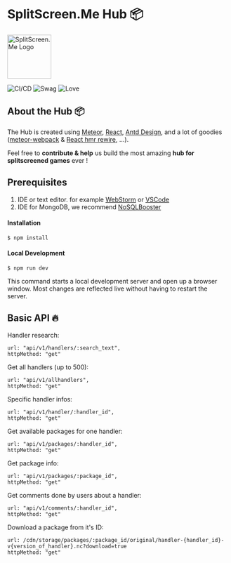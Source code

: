 # SplitScreen.Me Hub 📦
<img src="https://www.splitscreen.me/img/splitscreen-me-logo.png" alt="SplitScreen.Me Logo" width="100" height="100"></img>

![CI/CD](https://github.com/SplitScreen-Me/splitscreenme-hub/workflows/CI/badge.svg)
![Swag](https://img.shields.io/badge/swag-100%25-green)
![Love](https://img.shields.io/badge/Love-MUCH-ff69b4)

## About the Hub 📦

The Hub is created using [Meteor](https://www.meteor.com/), [React](reactjs.org), [Antd Design](https://ant.design/), and a lot of goodies ([meteor-webpack](https://github.com/ardatan/meteor-webpack) & [React hmr rewire](https://github.com/gaearon/react-hot-loader), ...).

Feel free to **contribute & help** us build the most amazing **hub for splitscreened games** ever !

## Prerequisites
1. IDE or text editor. for example [WebStorm](https://www.jetbrains.com/webstorm/) or [VSCode](https://code.visualstudio.com/)
2. IDE for MongoDB, we recommend [NoSQLBooster](https://nosqlbooster.com/)
#### Installation
```
$ npm install
```
#### Local Development
```
$ npm run dev
```
This command starts a local development server and open up a browser window. Most changes are reflected live without having to restart the server.

## Basic API 🔥

Handler research:
```
url: "api/v1/handlers/:search_text",
httpMethod: "get"
```

Get all handlers (up to 500):
```
url: "api/v1/allhandlers",
httpMethod: "get"
```

Specific handler infos:
```
url: "api/v1/handler/:handler_id",
httpMethod: "get"
```

Get available packages for one handler:
```
url: "api/v1/packages/:handler_id",
httpMethod: "get"
```

Get package info:
```
url: "api/v1/packages/:package_id",
httpMethod: "get"
```
                     
Get comments done by users about a handler:
```
url: "api/v1/comments/:handler_id",
httpMethod: "get"
```
                     
Download a package from it's ID:
```
url: /cdn/storage/packages/:package_id/original/handler-{handler_id}-v{version_of_handler}.nc?download=true
httpMethod: "get"
```

